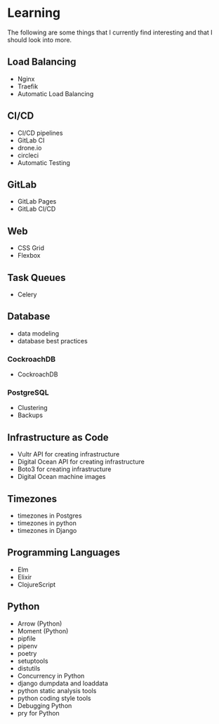 # Learning
The following are some things that I currently find interesting and
that I should look into more.

## Load Balancing

* Nginx
* Traefik
* Automatic Load Balancing

## CI/CD

* CI/CD pipelines
* GitLab CI
* drone.io
* circleci
* Automatic Testing

## GitLab

* GitLab Pages
* GitLab CI/CD

## Web

* CSS Grid
* Flexbox

## Task Queues

* Celery

## Database

* data modeling
* database best practices

### CockroachDB

* CockroachDB

### PostgreSQL

* Clustering
* Backups

## Infrastructure as Code

* Vultr API for creating infrastructure
* Digital Ocean API for creating infrastructure
* Boto3 for creating infrastructure
* Digital Ocean machine images

## Timezones

* timezones in Postgres
* timezones in python
* timezones in Django

## Programming Languages

* Elm
* Elixir
* ClojureScript

## Python

* Arrow (Python)
* Moment (Python)
* pipfile
* pipenv
* poetry
* setuptools
* distutils
* Concurrency in Python
* django dumpdata and loaddata
* python static analysis tools
* python coding style tools
* Debugging Python
* pry for Python
